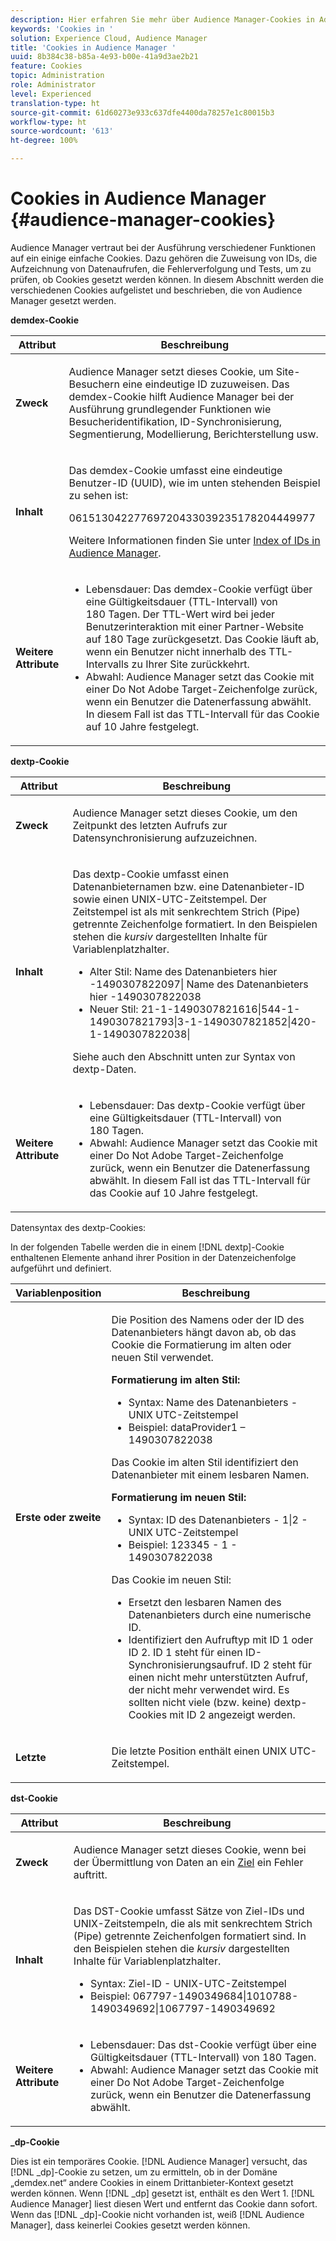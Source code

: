 ```yaml
---
description: Hier erfahren Sie mehr über Audience Manager-Cookies in Adobe Experience Cloud.
keywords: 'Cookies in '
solution: Experience Cloud, Audience Manager
title: 'Cookies in Audience Manager '
uuid: 8b384c38-b85a-4e93-b00e-41a9d3ae2b21
feature: Cookies
topic: Administration
role: Administrator
level: Experienced
translation-type: ht
source-git-commit: 61d60273e933c637dfe4400da78257e1c80015b3
workflow-type: ht
source-wordcount: '613'
ht-degree: 100%

---
```



# Cookies in Audience Manager {#audience-manager-cookies}

Audience Manager vertraut bei der Ausführung verschiedener Funktionen auf ein einige einfache Cookies. Dazu gehören die Zuweisung von IDs, die Aufzeichnung von Datenaufrufen, die Fehlerverfolgung und Tests, um zu prüfen, ob Cookies gesetzt werden können. In diesem Abschnitt werden die verschiedenen Cookies aufgelistet und beschrieben, die von Audience Manager gesetzt werden.

**demdex-Cookie**

<table id="table_1CCF7EA2BC9E421F8DEECA5F611E33F6"> 
 <thead> 
  <tr> 
   <th colname="col1" class="entry"> Attribut </th> 
   <th colname="col2" class="entry"> Beschreibung </th> 
  </tr> 
 </thead>
 <tbody> 
  <tr> 
   <td colname="col1"> <p> <b>Zweck</b> </p> </td> 
   <td colname="col2"> <p> <span class="keyword"> Audience Manager</span> setzt dieses Cookie, um Site-Besuchern eine eindeutige ID zuzuweisen. Das <span class="wintitle">demdex</span>-Cookie hilft <span class="keyword">Audience Manager</span> bei der Ausführung grundlegender Funktionen wie Besucheridentifikation, ID-Synchronisierung, Segmentierung, Modellierung, Berichterstellung usw. </p> </td> 
  </tr> 
  <tr> 
   <td colname="col1"> <p> <b>Inhalt</b> </p> </td> 
   <td colname="col2"> <p>Das <span class="wintitle">demdex</span>-Cookie umfasst eine eindeutige Benutzer-ID (UUID), wie im unten stehenden Beispiel zu sehen ist: </p> <p> <span class="codeph"> 06151304227769720433039235178204449977 </span> </p> <p>Weitere Informationen finden Sie unter <a href="https://docs.adobe.com/content/help/de-DE/audience-manager/user-guide/reference/ids-in-aam.html" format="https" scope="external">Index of IDs in Audience Manager</a>. </p> </td> 
  </tr> 
  <tr> 
   <td colname="col1"> <p> <b>Weitere Attribute</b> </p> </td> 
   <td colname="col2"> <p> 
     <ul id="ul_11291DA87C5045E880034E06C863BCDA"> 
      <li id="li_40C30A06A12449A4A8748621223CA71B">Lebensdauer: Das <span class="wintitle">demdex</span>-Cookie verfügt über eine Gültigkeitsdauer (TTL-Intervall) von 180 Tagen. Der TTL-Wert wird bei jeder Benutzerinteraktion mit einer Partner-Website auf 180 Tage zurückgesetzt. Das Cookie läuft ab, wenn ein Benutzer nicht innerhalb des TTL-Intervalls zu Ihrer Site zurückkehrt. </li> 
      <li id="li_A589EDA2198249829207A183872EF1FF">Abwahl: <span class="keyword">Audience Manager</span> setzt das Cookie mit einer <span class="codeph">Do Not Adobe Target</span>-Zeichenfolge zurück, wenn ein Benutzer die Datenerfassung abwählt. In diesem Fall ist das TTL-Intervall für das Cookie auf 10 Jahre festgelegt. </li> 
     </ul> </p> </td> 
  </tr> 
 </tbody> 
</table>

**dextp-Cookie**

<table id="table_7343C9C9ADD24D3FA693ECC76E4A4045"> 
 <thead> 
  <tr> 
   <th colname="col1" class="entry"> Attribut </th> 
   <th colname="col2" class="entry"> Beschreibung </th> 
  </tr> 
 </thead>
 <tbody> 
  <tr> 
   <td colname="col1"> <p> <b>Zweck</b> </p> </td> 
   <td colname="col2"> <p> <span class="keyword"> Audience Manager</span> setzt dieses Cookie, um den Zeitpunkt des letzten Aufrufs zur Datensynchronisierung aufzuzeichnen. </p> </td> 
  </tr> 
  <tr> 
   <td colname="col1"> <p> <b>Inhalt</b> </p> </td> 
   <td colname="col2"> <p>Das <span class="wintitle">dextp</span>-Cookie umfasst einen Datenanbieternamen bzw. eine Datenanbieter-ID sowie einen UNIX-UTC-Zeitstempel. Der Zeitstempel ist als mit senkrechtem Strich (Pipe) getrennte Zeichenfolge formatiert. In den Beispielen stehen die <i>kursiv</i> dargestellten Inhalte für Variablenplatzhalter. </p> <p> 
     <ul id="ul_80D0BC3FCF06470991E12712401D784A"> 
      <li id="li_03747A433CEB4756A26CD866E716B89D">Alter Stil: <span class="codeph"> <span class="varname"> Name des Datenanbieters hier </span>-1490307822097| <span class="varname"> Name des Datenanbieters hier </span>-1490307822038 </span> </li> 
      <li id="li_79E7000E82DB4ADA9E9887B017343B2D">Neuer Stil: <span class="codeph">21-1-1490307821616|544-1-1490307821793|3-1-1490307821852|420-1-1490307822038| </span> </li> 
     </ul> </p> <p>Siehe auch den Abschnitt unten zur Syntax von dextp-Daten. </p> </td> 
  </tr> 
  <tr> 
   <td colname="col1"> <p> <b>Weitere Attribute</b> </p> </td> 
   <td colname="col2"> <p> 
     <ul id="ul_4922AC2CD55D4C888A6FBEB22F8B889B"> 
      <li id="li_91A68C44E53840379C2ACDED25468735">Lebensdauer: Das <span class="wintitle">dextp</span>-Cookie verfügt über eine Gültigkeitsdauer (TTL-Intervall) von 180 Tagen. </li> 
      <li id="li_6B8C674EFAAC4DABA0A640CF29247F99">Abwahl: <span class="keyword">Audience Manager</span> setzt das Cookie mit einer <span class="codeph">Do Not Adobe Target</span>-Zeichenfolge zurück, wenn ein Benutzer die Datenerfassung abwählt. In diesem Fall ist das TTL-Intervall für das Cookie auf 10 Jahre festgelegt. </li> 
     </ul> </p> </td> 
  </tr> 
 </tbody> 
</table>

Datensyntax des dextp-Cookies:

In der folgenden Tabelle werden die in einem [!DNL dextp]-Cookie enthaltenen Elemente anhand ihrer Position in der Datenzeichenfolge aufgeführt und definiert.

<table id="table_BE00604B97F24F5A94AA4F566063D785"> 
 <thead> 
  <tr> 
   <th colname="col1" class="entry"> Variablenposition </th> 
   <th colname="col2" class="entry"> Beschreibung </th> 
  </tr> 
 </thead>
 <tbody> 
  <tr> 
   <td colname="col1"> <p> <b>Erste oder zweite</b> </p> </td> 
   <td colname="col2"> <p>Die Position des Namens oder der ID des Datenanbieters hängt davon ab, ob das Cookie die Formatierung im alten oder neuen Stil verwendet. </p> <p> <b>Formatierung im alten Stil:</b> </p> <p> 
     <ul id="ul_5BFBF40E3FE849CA859030F2D070FDF6"> 
      <li id="li_E8F4DC0CB15B472ABE9892B3A61D7F77">Syntax: <span class="codeph"> <span class="varname"> Name des Datenanbieters</span> - <span class="varname"> UNIX UTC-Zeitstempel </span> </span> </li> 
      <li id="li_7CD8B101156140F49EA97B18E9591402">Beispiel: <span class="codeph">dataProvider1 – 1490307822038 </span> </li> 
     </ul> </p> <p>Das Cookie im alten Stil identifiziert den Datenanbieter mit einem lesbaren Namen. </p> <p> <b>Formatierung im neuen Stil:</b> </p> <p> 
     <ul id="ul_AC6225CA781746148C125F21DFED1ED9"> 
      <li id="li_29C4B52E398B4EA28944980A15B05A57">Syntax: <span class="codeph"> <span class="varname"> ID des Datenanbieters </span> - 1|2 - <span class="varname"> UNIX UTC-Zeitstempel </span> </span> </li> 
      <li id="li_3BF30CA5FED242DF96E0B54AFC64B06F">Beispiel: <span class="codeph"> 123345 - 1 - 1490307822038 </span> </li> 
     </ul> </p> <p>Das Cookie im neuen Stil: </p> <p> 
     <ul id="ul_F05A91A455FA44C7A71186C0C9E31630"> 
      <li id="li_A8C9638173684359BABC4207845A4F48">Ersetzt den lesbaren Namen des Datenanbieters durch eine numerische ID. </li> 
      <li id="li_28F1E2DB24904E53BE9718AD788CE61E">Identifiziert den Aufruftyp mit ID 1 oder ID 2. ID 1 steht für einen ID-Synchronisierungsaufruf. ID 2 steht für einen nicht mehr unterstützten Aufruf, der nicht mehr verwendet wird. Es sollten nicht viele (bzw. keine) dextp-Cookies mit ID 2 angezeigt werden. </li> 
     </ul> </p> </td> 
  </tr> 
  <tr> 
   <td colname="col1"> <p> <b>Letzte</b> </p> </td> 
   <td colname="col2"> <p>Die letzte Position enthält einen UNIX UTC-Zeitstempel. </p> </td> 
  </tr> 
 </tbody> 
</table>

**dst-Cookie**

<table id="table_83AE9B6350C6408BAECD9FCF33022B98"> 
 <thead> 
  <tr> 
   <th colname="col1" class="entry"> Attribut </th> 
   <th colname="col2" class="entry"> Beschreibung </th> 
  </tr> 
 </thead>
 <tbody> 
  <tr> 
   <td colname="col1"> <p> <b>Zweck</b> </p> </td> 
   <td colname="col2"> <p> <span class="keyword"> Audience Manager</span> setzt dieses Cookie, wenn bei der Übermittlung von Daten an ein <a href="https://docs.adobe.com/content/help/de-DE/audience-manager/user-guide/features/destinations/destinations.html#purposes" format="https" scope="external">Ziel</a> ein Fehler auftritt. </p> </td> 
  </tr> 
  <tr> 
   <td colname="col1"> <p> <b>Inhalt</b> </p> </td> 
   <td colname="col2"> <p> Das <span class="wintitle">DST</span>-Cookie umfasst Sätze von Ziel-IDs und UNIX-Zeitstempeln, die als mit senkrechtem Strich (Pipe) getrennte Zeichenfolgen formatiert sind. In den Beispielen stehen die <i>kursiv</i> dargestellten Inhalte für Variablenplatzhalter. </p> <p> 
     <ul id="ul_CE98076A02DA413486C1D341E9806889"> 
      <li id="li_850209D956644749B98C7A208C825C15">Syntax: <span class="codeph"> <span class="varname"> Ziel-ID </span> - <span class="varname"> UNIX-UTC-Zeitstempel </span> </span> </li> 
      <li id="li_4A22152C70844733982230EBF7B9EB78">Beispiel: <span class="codeph">067797-1490349684|1010788-1490349692|1067797-1490349692 </span> </li> 
     </ul> </p> </td> 
  </tr> 
  <tr> 
   <td colname="col1"> <p> <b>Weitere Attribute</b> </p> </td> 
   <td colname="col2"> <p> 
     <ul id="ul_5D13DD701B484B51BF2808A69A919106"> 
      <li id="li_4E665114C63246FBA32A4E19984D2693">Lebensdauer: Das <span class="wintitle">dst</span>-Cookie verfügt über eine Gültigkeitsdauer (TTL-Intervall) von 180 Tagen. </li> 
      <li id="li_A682B566704F43D2AB72487EFF212474">Abwahl: <span class="keyword">Audience Manager</span> setzt das Cookie mit einer <span class="codeph">Do Not Adobe Target</span>-Zeichenfolge zurück, wenn ein Benutzer die Datenerfassung abwählt. </li> 
     </ul> </p> </td> 
  </tr> 
 </tbody> 
</table>

**_dp-Cookie**

Dies ist ein temporäres Cookie. [!DNL Audience Manager] versucht, das [!DNL _dp]-Cookie zu setzen, um zu ermitteln, ob in der Domäne „demdex.net“ andere Cookies in einem Drittanbieter-Kontext gesetzt werden können. Wenn [!DNL _dp] gesetzt ist, enthält es den Wert 1. [!DNL Audience Manager] liest diesen Wert und entfernt das Cookie dann sofort. Wenn das [!DNL _dp]-Cookie nicht vorhanden ist, weiß [!DNL Audience Manager], dass keinerlei Cookies gesetzt werden können.